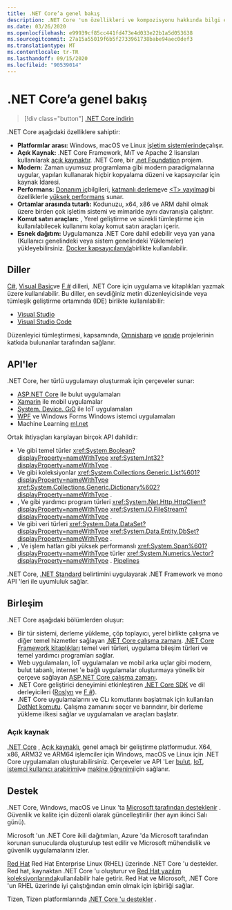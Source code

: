 ```yaml
---
title: .NET Core’a genel bakış
description: .NET Core 'un özellikleri ve kompozisyonu hakkında bilgi edinin ve diğer .NET uygulamalarıyla karşılaştırın.
ms.date: 03/26/2020
ms.openlocfilehash: e99939cf85cc441fd473e4d033e22b1a5d053638
ms.sourcegitcommit: 27a15a55019f6b5f2733961738babe94aec0def3
ms.translationtype: MT
ms.contentlocale: tr-TR
ms.lasthandoff: 09/15/2020
ms.locfileid: "90539014"
---
```

# <a name="net-core-overview"></a>.NET Core’a genel bakış

> [!div class="button"]
> [.NET Core indirin](https://dotnet.microsoft.com/download)

.NET Core aşağıdaki özelliklere sahiptir:

- **Platformlar arası:** Windows, macOS ve Linux [işletim sistemlerinde](https://github.com/dotnet/core/blob/master/os-lifecycle-policy.md)çalışır.
- **Açık Kaynak:** .NET Core Framework, MıT ve Apache 2 lisansları kullanılarak [açık kaynaktır](https://github.com/dotnet/core). .NET Core, bir [.net Foundation](https://dotnetfoundation.org/) projem.
- **Modern:** Zaman uyumsuz programlama gibi modern paradigmalarına uygular, yapıları kullanarak hiçbir kopyalama düzeni ve kapsayıcılar için kaynak İdaresi.
- **Performans:**  [Donanım iç](https://devblogs.microsoft.com/dotnet/hardware-intrinsics-in-net-core/)bilgileri, [katmanlı derleme](https://github.com/dotnet/coreclr/blob/master/Documentation/design-docs/tiered-compilation.md)ve [ \<T> yayılma](../standard/memory-and-spans/index.md)gibi özelliklerle [yüksek performans](https://devblogs.microsoft.com/dotnet/performance-improvements-in-net-core-3-0/) sunar.
- **Ortamlar arasında tutarlı:** Kodunuzu, x64, x86 ve ARM dahil olmak üzere birden çok işletim sistemi ve mimaride aynı davranışla çalıştırır.
- **Komut satırı araçları:**  , Yerel geliştirme ve sürekli tümleştirme için kullanılabilecek kullanımı kolay komut satırı araçları içerir.
- **Esnek dağıtım:** Uygulamanıza .NET Core dahil edebilir veya yan yana (Kullanıcı genelindeki veya sistem genelindeki Yüklemeler) yükleyebilirsiniz. [Docker kapsayıcılarıyla](docker/introduction.md)birlikte kullanılabilir.

## <a name="languages"></a>Diller

[C#](../csharp/index.yml), [Visual Basic](../visual-basic/index.yml)ve [F #](../fsharp/index.yml) dilleri, .NET Core için uygulama ve kitaplıkları yazmak üzere kullanılabilir. Bu diller, en sevdiğiniz metin düzenleyicisinde veya tümleşik geliştirme ortamında (IDE) birlikte kullanılabilir:

- [Visual Studio](https://visualstudio.microsoft.com/vs/?utm_medium=microsoft&utm_source=docs.microsoft.com&utm_campaign=inline+link)
- [Visual Studio Code](https://code.visualstudio.com/download)

Düzenleyici tümleştirmesi, kapsamında, [Omnisharp](https://www.omnisharp.net/) ve [ıonıde](https://ionide.io) projelerinin katkıda bulunanlar tarafından sağlanır.

## <a name="apis"></a>API'ler

.NET Core, her türlü uygulamayı oluşturmak için çerçeveler sunar:

* [ASP.NET Core](/aspnet/core/) ile bulut uygulamaları
* [Xamarin](/xamarin) ile mobil uygulamalar
* [System. Device. GıO](/archive/msdn-magazine/2019/august/net-core-cross-platform-iot-programming-with-net-core-3-0) ile IoT uygulamaları
* [WPF](../desktop-wpf/overview/index.md) ve Windows Forms Windows istemci uygulamaları
* Machine Learning [ml.net](../machine-learning/index.yml)

Ortak ihtiyaçları karşılayan birçok API dahildir:

- Ve gibi temel türler <xref:System.Boolean?displayProperty=nameWithType> <xref:System.Int32?displayProperty=nameWithType> .
- Ve gibi koleksiyonlar <xref:System.Collections.Generic.List%601?displayProperty=nameWithType> <xref:System.Collections.Generic.Dictionary%602?displayProperty=nameWithType> .
- , Ve gibi yardımcı program türleri <xref:System.Net.Http.HttpClient?displayProperty=nameWithType> <xref:System.IO.FileStream?displayProperty=nameWithType> .
- Ve gibi veri türleri <xref:System.Data.DataSet?displayProperty=nameWithType> <xref:System.Data.Entity.DbSet?displayProperty=nameWithType> .
- , Ve işlem hatları gibi yüksek performanslı <xref:System.Span%601?displayProperty=nameWithType> türler <xref:System.Numerics.Vector?displayProperty=nameWithType> . [Pipelines](../standard/io/pipelines.md)

.NET Core, [.NET Standard](../standard/net-standard.md) belirtimini uygulayarak .NET Framework ve mono API 'leri ile uyumluluk sağlar.

## <a name="composition"></a>Birleşim

.NET Core aşağıdaki bölümlerden oluşur:

- Bir tür sistemi, derleme yükleme, çöp toplayıcı, yerel birlikte çalışma ve diğer temel hizmetler sağlayan [.NET Core çalışma zamanı](https://github.com/dotnet/runtime/tree/master/src/coreclr). [.NET Core Framework kitaplıkları](https://github.com/dotnet/runtime/tree/master/src/libraries) temel veri türleri, uygulama bileşim türleri ve temel yardımcı programları sağlar.
- Web uygulamaları, IoT uygulamaları ve mobil arka uçlar gibi modern, bulut tabanlı, internet 'e bağlı uygulamalar oluşturmaya yönelik bir çerçeve sağlayan [ASP.NET Core çalışma zamanı](https://github.com/dotnet/aspnetcore).
- .NET Core geliştirici deneyimini etkinleştiren [.NET Core SDK](https://github.com/dotnet/sdk) ve dil derleyicileri ([Roslyn](https://github.com/dotnet/roslyn) ve [F #](https://github.com/microsoft/visualfsharp)).
- .NET Core uygulamalarını ve CLı komutlarını başlatmak için kullanılan [DotNet komutu](./tools/dotnet.md). Çalışma zamanını seçer ve barındırır, bir derleme yükleme ilkesi sağlar ve uygulamaları ve araçları başlatır.

### <a name="open-source"></a>Açık kaynak

[.NET Core](about.md) , [Açık kaynaklı](https://github.com/dotnet/runtime/blob/master/LICENSE.TXT), genel amaçlı bir geliştirme platformudur. X64, x86, ARM32 ve ARM64 işlemciler için Windows, macOS ve Linux için .NET Core uygulamaları oluşturabilirsiniz. Çerçeveler ve API 'Ler [bulut](/aspnet/core/), [IoT](/archive/msdn-magazine/2019/august/net-core-cross-platform-iot-programming-with-net-core-3-0), [istemci kullanıcı arabirimi](../desktop-wpf/overview/index.md)ve [makine öğrenimi](../machine-learning/index.yml)için sağlanır.

## <a name="support"></a>Destek

.NET Core, Windows, macOS ve Linux 'ta [Microsoft tarafından desteklenir](https://dotnet.microsoft.com/platform/support/policy) . Güvenlik ve kalite için düzenli olarak güncelleştirilir (her ayın ikinci Salı günü).

Microsoft 'un .NET Core ikili dağıtımları, Azure 'da Microsoft tarafından korunan sunucularda oluşturulup test edilir ve Microsoft mühendislik ve güvenlik uygulamalarını izler.

[Red Hat](https://developers.redhat.com/topics/dotnet/) Red Hat Enterprise Linux (RHEL) üzerinde .NET Core 'u destekler. Red hat, kaynaktan .NET Core 'u oluşturur ve [Red Hat yazılım koleksiyonlarında](https://developers.redhat.com/products/softwarecollections/overview/)kullanılabilir hale getirir. Red Hat ve Microsoft, .NET Core 'un RHEL üzerinde iyi çalıştığından emin olmak için işbirliği sağlar.

Tizen, Tizen platformlarında [.NET Core 'u destekler](https://developer.tizen.org/development/training/.net-application) .
